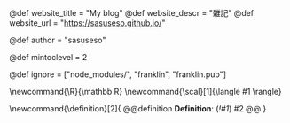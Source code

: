 <!--
Add here global page variables to use throughout your
website.
The website_* must be defined for the RSS to work
-->
@def website_title = "My blog"
@def website_descr = "雑記"
@def website_url   = "https://sasuseso.github.io/"

@def author = "sasuseso"

@def mintoclevel = 2

<!--
Add here files or directories that should be ignored by Franklin, otherwise
these files might be copied and, if markdown, processed by Franklin which
you might not want. Indicate directories by ending the name with a `/`.
-->
@def ignore = ["node_modules/", "franklin", "franklin.pub"]

<!--
Add here global latex commands to use throughout your
pages. It can be math commands but does not need to be.
For instance:
* \newcommand{\phrase}{This is a long phrase to copy.}
-->
\newcommand{\R}{\mathbb R}
\newcommand{\scal}[1]{\langle #1 \rangle}

\newcommand{\definition}[2]{
  @@definition
  **Definition**: (_!#1_)
  #2
  @@
}
